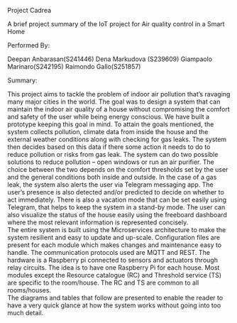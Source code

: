 Project Cadrea


A brief project summary of the IoT project for Air quality control in a Smart Home




Performed By:


Deepan Anbarasan(S241446)
Dena Markudova (S239609)
Giampaolo Marinaro(S242195)
Raimondo Gallo(S251857)


 Summary:
 
This project aims to tackle the problem of indoor air pollution that’s ravaging many major cities in the world. The goal was to design a system that can maintain the indoor air quality of a house without compromising the comfort and safety of the user while being energy conscious. We have built a prototype keeping this goal in mind.
To attain the goals mentioned, the system collects pollution, climate data from inside the house and the external weather conditions along with checking for gas leaks. The system then decides based on this data if there some action it needs to do to reduce pollution or risks from gas leak. The system can do two possible solutions to reduce pollution – open windows or run an air purifier. The choice between the two depends on the comfort thresholds set by the user and the general conditions both inside and outside. In the case of a gas leak, the system also alerts the user via Telegram messaging app. The user’s presence is also detected and/or predicted to decide on whether to act immediately. There is also a vacation mode that can be set easily using Telegram, that helps to keep the system in a stand-by mode. The user can also visualize the status of the house easily using the freeboard dashboard where the most relevant information is represented concisely.  
The entire system is built using the Microservices architecture to make the system resilient and easy to update and up-scale. Configuration files are present for each module which makes changes and maintenance easy to handle. The communication protocols used are MQTT and REST. The hardware is a Raspberry pi connected to sensors and actuators through relay circuits. The idea is to have one Raspberry Pi for each house. Most modules except the Resource catalogue (RC) and Threshold service (TS) are specific to the room/house. The RC and TS are common to all rooms/houses.  
The diagrams and tables that follow are presented to enable the reader to have a very quick glance at how the system works without going into too much detail.





